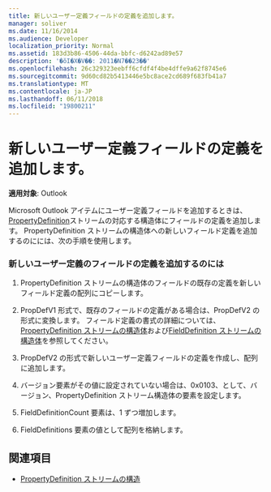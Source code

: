 ```yaml
---
title: 新しいユーザー定義フィールドの定義を追加します。
manager: soliver
ms.date: 11/16/2014
ms.audience: Developer
localization_priority: Normal
ms.assetid: 183d3b86-4506-44da-bbfc-d6242ad89e57
description: '�ŏI�X�V��: 2011�N7��23��'
ms.openlocfilehash: 26c329323eebff6cfdf4f4be4dffe9a62f8745e6
ms.sourcegitcommit: 9d60cd82b5413446e5bc8ace2cd689f683fb41a7
ms.translationtype: MT
ms.contentlocale: ja-JP
ms.lasthandoff: 06/11/2018
ms.locfileid: "19800211"
---
```

# <a name="add-a-definition-for-a-new-user-defined-field"></a>新しいユーザー定義フィールドの定義を追加します。
 
**適用対象**: Outlook 
  
Microsoft Outlook アイテムにユーザー定義フィールドを追加するときは、 [PropertyDefinition](propertydefinition-stream-structure.md)ストリームの対応する構造体にフィールドの定義を追加します。 PropertyDefinition ストリームの構造体への新しいフィールド定義を追加するのにには、次の手順を使用します。 
  
### <a name="to-add-a-definition-for-a-new-user-defined-field"></a>新しいユーザー定義のフィールドの定義を追加するのには

1. PropertyDefinition ストリームの構造体のフィールドの既存の定義を新しいフィールド定義の配列にコピーします。 
    
2. PropDefV1 形式で、既存のフィールドの定義がある場合は、PropDefV2 の形式に変換します。 フィールド定義の書式の詳細については、 [PropertyDefinition ストリームの構造体](propertydefinition-stream-structure.md)および[FieldDefinition ストリームの構造体](fielddefinition-stream-structure.md)を参照してください。
    
3. PropDefV2 の形式で新しいユーザー定義フィールドの定義を作成し、配列に追加します。
    
4. バージョン要素がその値に設定されていない場合は、0x0103、として、バージョン、PropertyDefinition ストリーム構造体の要素を設定します。
    
5. FieldDefinitionCount 要素は、1 ずつ増加します。
    
6. FieldDefinitions 要素の値として配列を格納します。
    
## <a name="see-also"></a>関連項目

- [PropertyDefinition ストリームの構造](propertydefinition-stream-structure.md)

